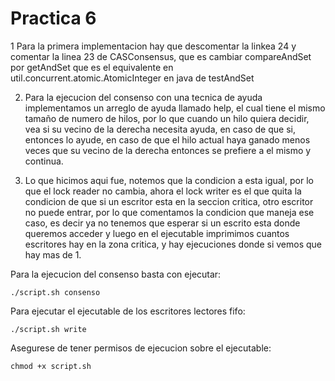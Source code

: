 # Practica 6
1 Para la primera implementacion hay que descomentar la linkea 24 y comentar la linea 23 de CASConsensus, que es cambiar compareAndSet por getAndSet que es el equivalente en util.concurrent.atomic.AtomicInteger en java de testAndSet

2. Para la ejecucion del consenso con una tecnica de ayuda implementamos un arreglo de ayuda llamado help, el cual tiene el mismo tamaño de numero de hilos, por lo que cuando un hilo quiera decidir, vea si su vecino de la derecha necesita ayuda, en caso de que si, entonces lo ayude, en caso de que el hilo actual haya ganado menos veces que su vecino de la derecha entonces se prefiere a el mismo y continua.

3. Lo que hicimos aqui fue, notemos que la condicion a esta igual, por lo que el lock reader no cambia, ahora el lock writer es el que quita la condicion de que si un escritor esta en la seccion critica, otro escritor no puede entrar, por lo que comentamos la condicion que maneja ese caso, es decir ya no tenemos que esperar si un escrito esta donde queremos acceder y luego en el ejecutable imprimimos cuantos escritores hay en la zona critica, y hay ejecuciones donde si vemos que hay mas de 1.

Para la ejecucion del consenso basta con ejecutar:
```
./script.sh consenso
```

Para ejecutar el ejecutable de los escritores lectores fifo:
```
./script.sh write
```

Asegurese de tener permisos de ejecucion sobre el ejecutable:
```
chmod +x script.sh
```
